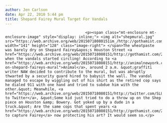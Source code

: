 ```yaml
---
author: Jen Carlson
date: Apr 22, 2010 5:44 pm
title: Shepard Fairey Mural Target For Vandals
---
```


	
										<p><span class="mt-enclosure mt-enclosure-image" style="display: inline;"> <img alt="shepmural.jpg" src="https://web.archive.org/web/20150718080151im_/http://gothamist.com/attachments/arts_jen/shepmural.jpg" width="141" height="128" class="image-right"> </span>The wheatpaste was barely dry on Shepard Fairey&apos;s Houston Street <a href="https://web.archive.org/web/20150718080151/http://gothamist.com/2010/04/21/shepard_faireys_mural_is_now_done.php">mural</a> when the vandals started circling! According to <a href="https://web.archive.org/web/20150718080151/http://animalnewyork.com/2010/04/naw-on-shepard-faireys-mural">Animal</a>, around 2 a.m. &quot;graffiti writer NAW decided to contribute to the mural, but was abruptly thwarted by a security guard hired to babysit the wall. The vandal managed to escape by wiggling out of his shirt as the retired cop says he dialed 911 with one hand and tried to subdue him with the other.&quot; Meanwhile, <a href="https://web.archive.org/web/20150718080151/http://twitter.com/SLUTLUST/status/12632116729">according to Twitter</a>, &quot;Some kid just tried to do a throw up on the Shep piece on Houston &amp; Bowery. Got yoked up by a dude in a truck.&quot; Are the same cops that spent years <a href="https://web.archive.org/web/20150718080151/http://gothamist.com/2007/06/21/interview_shepa.php">trying to capture Fairey</a> now protecting his art? It would seem so.</p>					
										
									
				